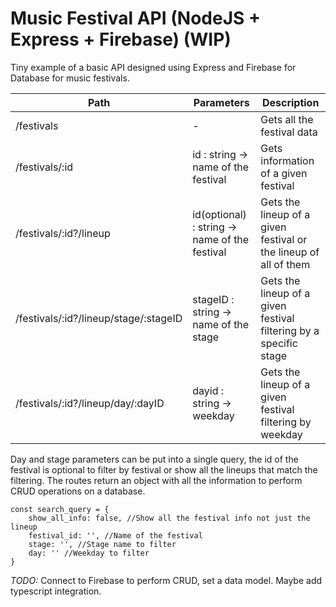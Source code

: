 # Music Festival API (NodeJS + Express + Firebase) (WIP)

Tiny example of a basic API designed using Express and Firebase for Database for music festivals.

| Path  | Parameters  | Description   |
|---|---|---|
| /festivals  | -   | Gets all the festival data   |
| /festivals/:id  | id : string -> name of the festival   | Gets information of a given festival   |
| /festivals/:id?/lineup   | id(optional) : string -> name of the festival   | Gets the lineup of a given festival or the lineup of all of them   |
| /festivals/:id?/lineup/stage/:stageID  | stageID : string -> name of the stage   | Gets the lineup of a given festival filtering by a specific stage   |
| /festivals/:id?/lineup/day/:dayID   | dayid : string -> weekday   | Gets the lineup of a given festival filtering by weekday   |

Day and stage parameters can be put into a single query, the id of the festival is optional to filter by festival or show all the lineups that match the filtering. The routes return an object with all the information to perform CRUD operations on a database.

```
const search_query = {
    show_all_info: false, //Show all the festival info not just the lineup
    festival_id: '', //Name of the festival
    stage: '', //Stage name to filter
    day: '' //Weekday to filter
}
```

*TODO:* Connect to Firebase to perform CRUD, set a data model. Maybe add typescript integration.
